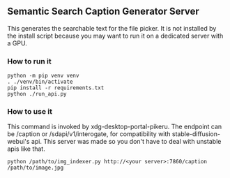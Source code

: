 ## Semantic Search Caption Generator Server

This generates the searchable text for the file picker. It is not installed by the install script because you may want to run it on a dedicated server with a GPU.

### How to run it

```
python -m pip venv venv
. ./venv/bin/activate
pip install -r requirements.txt
python ./run_api.py
```

### How to use it

This command is invoked by xdg-desktop-portal-pikeru. The endpoint can be
/caption or /sdapi/v1/interogate, for compatibility with
stable-diffusion-webui's api. This server was made so you don't have to deal
with unstable apis like that.

```
python /path/to/img_indexer.py http://<your server>:7860/caption /path/to/image.jpg
```
